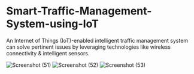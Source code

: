 # Smart-Traffic-Management-System-using-IoT
An Internet of Things (IoT)-enabled intelligent traffic management system can solve pertinent issues by leveraging technologies like wireless connectivity &amp; intelligent sensors.

![Screenshot (51)](https://github.com/cheninikhil121/Smart-Traffic-Management-System-using-IoT/assets/165396453/311dcba5-787c-496f-82b7-8652a0e32fb1)
![Screenshot (52)](https://github.com/cheninikhil121/Smart-Traffic-Management-System-using-IoT/assets/165396453/d8b2dcc4-dc92-4317-87a9-5586fbc9df5b)
![Screenshot (53)](https://github.com/cheninikhil121/Smart-Traffic-Management-System-using-IoT/assets/165396453/2ad7e1a3-0684-44c1-a68d-965d988fd2be)

